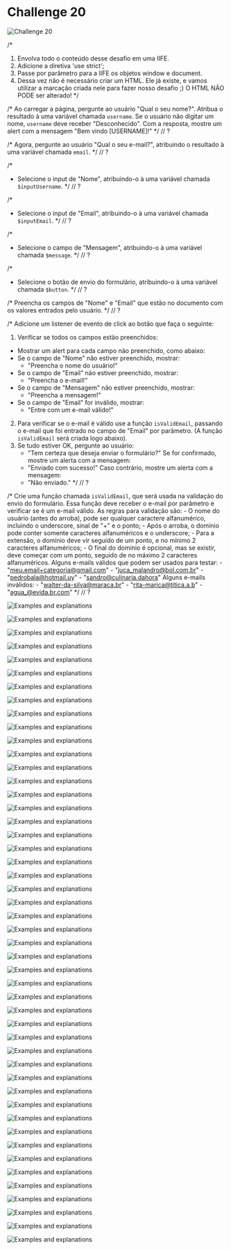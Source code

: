 # Challenge 20

![Challenge 20](https://github.com/Clara-Pacheco/exe-curso-js-ninja/blob/main/images/Rocketseat%20_%20Gather%20-%20Google%20Chrome%2027_10_2022%2020_30_05.png)

/*
1. Envolva todo o conteúdo desse desafio em uma IIFE.
2. Adicione a diretiva 'use strict';
3. Passe por parâmetro para a IIFE os objetos window e document.
4. Dessa vez não é necessário criar um HTML. Ele já existe, e vamos utilizar
a marcação criada nele para fazer nosso desafio ;)
O HTML NÃO PODE ser alterado!
*/

/*
Ao carregar a página, pergunte ao usuário "Qual o seu nome?". Atribua o
resultado à uma variável chamada `username`. Se o usuário não digitar um
nome, `username` deve receber "Desconhecido".
Com a resposta, mostre um alert com a mensagem "Bem vindo [USERNAME]!"
*/
// ?

/*
Agora, pergunte ao usuário "Qual o seu e-mail?", atribuindo o resultado à
uma variável chamada `email`.
*/
// ?

/*
- Selecione o input de "Nome", atribuindo-o à uma variável chamada
`$inputUsername`.
*/
// ?

/*
- Selecione o input de "Email", atribuindo-o à uma variável chamada
`$inputEmail`.
*/
// ?

/*
- Selecione o campo de "Mensagem", atribuindo-o à uma variável chamada
`$message`.
*/
// ?

/*
- Selecione o botão de envio do formulário, atribuindo-o à uma variável
chamada `$button`.
*/
// ?

/*
Preencha os campos de "Nome" e "Email" que estão no documento com os valores
entrados pelo usuário.
*/
// ?

/*
Adicione um listener de evento de click ao botão que faça o seguinte:
1. Verificar se todos os campos estão preenchidos:
- Mostrar um alert para cada campo não preenchido, como abaixo:
- Se o campo de "Nome" não estiver preenchido, mostrar:
    - "Preencha o nome do usuário!"
- Se o campo de "Email" não estiver preenchido, mostrar:
    - "Preencha o e-mail!"
- Se o campo de "Mensagem" não estiver preenchido, mostrar:
    - "Preencha a mensagem!"
- Se o campo de "Email" for inválido, mostrar:
    - "Entre com um e-mail válido!"
2. Para verificar se o e-mail é válido use a função `isValidEmail`, passando
o e-mail que foi entrado no campo de "Email" por parâmetro. (A função
`isValidEmail` será criada logo abaixo).
3. Se tudo estiver OK, pergunte ao usuário:
    - "Tem certeza que deseja enviar o formulário?"
Se for confirmado, mostre um alerta com a mensagem:
    - "Enviado com sucesso!"
Caso contrário, mostre um alerta com a mensagem:
    - "Não enviado."
*/
// ?

/*
Crie uma função chamada `isValidEmail`, que será usada na validação do
envio do formulário.
Essa função deve receber o e-mail por parâmetro e verificar se é um e-mail
válido.
As regras para validação são:
    - O nome do usuário (antes do arroba), pode ser qualquer caractere
    alfanumérico, incluindo o underscore, sinal de "+" e o ponto;
    - Após o arroba, o domínio pode conter somente caracteres alfanuméricos
    e o underscore;
    - Para a extensão, o domínio deve vir seguido de um ponto, e no mínimo
    2 caracteres alfanuméricos;
    - O final do domínio é opcional, mas se existir, deve começar com um
    ponto, seguido de no máximo 2 caracteres alfanuméricos.
Alguns e-mails válidos que podem ser usados para testar:
    - "meu.email+categoria@gmail.com"
    - "juca_malandro@bol.com.br"
    - "pedrobala@hotmail.uy"
    - "sandro@culinaria.dahora"
Alguns e-mails inválidos:
    - "walter-da-silva@maraca.br"
    - "rita-marica@titica.a.b"
    - "agua_@evida.br.com"
*/
// ?

![Examples and explanations](https://github.com/Clara-Pacheco/exe-curso-js-ninja/blob/main/SECAO%2020%20-%20AULA%2020/1.png)

![Examples and explanations](https://github.com/Clara-Pacheco/exe-curso-js-ninja/blob/main/SECAO%2020%20-%20AULA%2020/2.png)

![Examples and explanations](https://github.com/Clara-Pacheco/exe-curso-js-ninja/blob/main/SECAO%2020%20-%20AULA%2020/3.png)

![Examples and explanations](https://github.com/Clara-Pacheco/exe-curso-js-ninja/blob/main/SECAO%2020%20-%20AULA%2020/4.png)

![Examples and explanations](https://github.com/Clara-Pacheco/exe-curso-js-ninja/blob/main/SECAO%2020%20-%20AULA%2020/5.png)

![Examples and explanations](https://github.com/Clara-Pacheco/exe-curso-js-ninja/blob/main/SECAO%2020%20-%20AULA%2020/6.png)

![Examples and explanations](https://github.com/Clara-Pacheco/exe-curso-js-ninja/blob/main/SECAO%2020%20-%20AULA%2020/7.png)

![Examples and explanations](https://github.com/Clara-Pacheco/exe-curso-js-ninja/blob/main/SECAO%2020%20-%20AULA%2020/8.png)

![Examples and explanations](https://github.com/Clara-Pacheco/exe-curso-js-ninja/blob/main/SECAO%2020%20-%20AULA%2020/9.png)

![Examples and explanations](https://github.com/Clara-Pacheco/exe-curso-js-ninja/blob/main/SECAO%2020%20-%20AULA%2020/10.png)

![Examples and explanations](https://github.com/Clara-Pacheco/exe-curso-js-ninja/blob/main/SECAO%2020%20-%20AULA%2020/11.png)

![Examples and explanations](https://github.com/Clara-Pacheco/exe-curso-js-ninja/blob/main/SECAO%2020%20-%20AULA%2020/12.png)

![Examples and explanations](https://github.com/Clara-Pacheco/exe-curso-js-ninja/blob/main/SECAO%2020%20-%20AULA%2020/13.png)

![Examples and explanations](https://github.com/Clara-Pacheco/exe-curso-js-ninja/blob/main/SECAO%2020%20-%20AULA%2020/14.png)

![Examples and explanations](https://github.com/Clara-Pacheco/exe-curso-js-ninja/blob/main/SECAO%2020%20-%20AULA%2020/15.png)

![Examples and explanations](https://github.com/Clara-Pacheco/exe-curso-js-ninja/blob/main/SECAO%2020%20-%20AULA%2020/16.png)

![Examples and explanations](https://github.com/Clara-Pacheco/exe-curso-js-ninja/blob/main/SECAO%2020%20-%20AULA%2020/17.png)

![Examples and explanations](https://github.com/Clara-Pacheco/exe-curso-js-ninja/blob/main/SECAO%2020%20-%20AULA%2020/18.png)

![Examples and explanations](https://github.com/Clara-Pacheco/exe-curso-js-ninja/blob/main/SECAO%2020%20-%20AULA%2020/18.1.png)

![Examples and explanations](https://github.com/Clara-Pacheco/exe-curso-js-ninja/blob/main/SECAO%2020%20-%20AULA%2020/19.png)

![Examples and explanations](https://github.com/Clara-Pacheco/exe-curso-js-ninja/blob/main/SECAO%2020%20-%20AULA%2020/20.png)

![Examples and explanations](https://github.com/Clara-Pacheco/exe-curso-js-ninja/blob/main/SECAO%2020%20-%20AULA%2020/21.png)

![Examples and explanations](https://github.com/Clara-Pacheco/exe-curso-js-ninja/blob/main/SECAO%2020%20-%20AULA%2020/21.1.png)

![Examples and explanations](https://github.com/Clara-Pacheco/exe-curso-js-ninja/blob/main/SECAO%2020%20-%20AULA%2020/22.png)

![Examples and explanations](https://github.com/Clara-Pacheco/exe-curso-js-ninja/blob/main/SECAO%2020%20-%20AULA%2020/23.png)

![Examples and explanations](https://github.com/Clara-Pacheco/exe-curso-js-ninja/blob/main/SECAO%2020%20-%20AULA%2020/24.png)

![Examples and explanations](https://github.com/Clara-Pacheco/exe-curso-js-ninja/blob/main/SECAO%2020%20-%20AULA%2020/25.png)

![Examples and explanations](https://github.com/Clara-Pacheco/exe-curso-js-ninja/blob/main/SECAO%2020%20-%20AULA%2020/26.png)

![Examples and explanations](https://github.com/Clara-Pacheco/exe-curso-js-ninja/blob/main/SECAO%2020%20-%20AULA%2020/27.png)

![Examples and explanations](https://github.com/Clara-Pacheco/exe-curso-js-ninja/blob/main/SECAO%2020%20-%20AULA%2020/28.png)

![Examples and explanations](https://github.com/Clara-Pacheco/exe-curso-js-ninja/blob/main/SECAO%2020%20-%20AULA%2020/29.png)

![Examples and explanations](https://github.com/Clara-Pacheco/exe-curso-js-ninja/blob/main/SECAO%2020%20-%20AULA%2020/30.png)

![Examples and explanations](https://github.com/Clara-Pacheco/exe-curso-js-ninja/blob/main/SECAO%2020%20-%20AULA%2020/31.png)

![Examples and explanations](https://github.com/Clara-Pacheco/exe-curso-js-ninja/blob/main/SECAO%2020%20-%20AULA%2020/32.png)

![Examples and explanations](https://github.com/Clara-Pacheco/exe-curso-js-ninja/blob/main/SECAO%2020%20-%20AULA%2020/33.png)

![Examples and explanations](https://github.com/Clara-Pacheco/exe-curso-js-ninja/blob/main/SECAO%2020%20-%20AULA%2020/34.png)

![Examples and explanations](https://github.com/Clara-Pacheco/exe-curso-js-ninja/blob/main/SECAO%2020%20-%20AULA%2020/35.png)

![Examples and explanations](https://github.com/Clara-Pacheco/exe-curso-js-ninja/blob/main/SECAO%2020%20-%20AULA%2020/36.png)

![Examples and explanations](https://github.com/Clara-Pacheco/exe-curso-js-ninja/blob/main/SECAO%2020%20-%20AULA%2020/37.png)

![Examples and explanations](https://github.com/Clara-Pacheco/exe-curso-js-ninja/blob/main/SECAO%2020%20-%20AULA%2020/38.png)

![Examples and explanations](https://github.com/Clara-Pacheco/exe-curso-js-ninja/blob/main/SECAO%2020%20-%20AULA%2020/39.png)

![Examples and explanations](https://github.com/Clara-Pacheco/exe-curso-js-ninja/blob/main/SECAO%2020%20-%20AULA%2020/40.png)

![Examples and explanations](https://github.com/Clara-Pacheco/exe-curso-js-ninja/blob/main/SECAO%2020%20-%20AULA%2020/41.png)

![Examples and explanations](https://github.com/Clara-Pacheco/exe-curso-js-ninja/blob/main/SECAO%2020%20-%20AULA%2020/42.png)

![Examples and explanations](https://github.com/Clara-Pacheco/exe-curso-js-ninja/blob/main/SECAO%2020%20-%20AULA%2020/43.png)

![Examples and explanations](https://github.com/Clara-Pacheco/exe-curso-js-ninja/blob/main/SECAO%2020%20-%20AULA%2020/44.png)

![Examples and explanations](https://github.com/Clara-Pacheco/exe-curso-js-ninja/blob/main/SECAO%2020%20-%20AULA%2020/45.png)

![Examples and explanations](https://github.com/Clara-Pacheco/exe-curso-js-ninja/blob/main/SECAO%2020%20-%20AULA%2020/46.png)